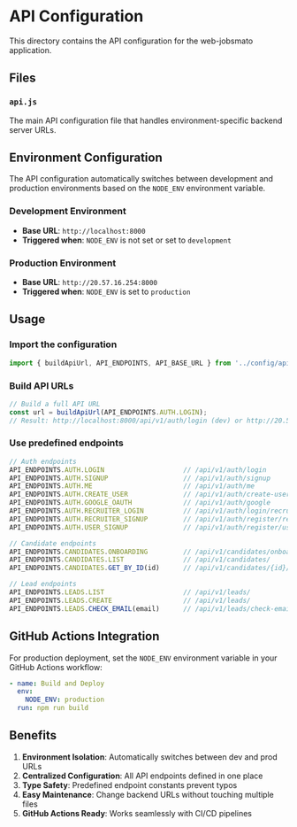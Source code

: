 # API Configuration

This directory contains the API configuration for the web-jobsmato application.

## Files

### `api.js`
The main API configuration file that handles environment-specific backend server URLs.

## Environment Configuration

The API configuration automatically switches between development and production environments based on the `NODE_ENV` environment variable.

### Development Environment
- **Base URL**: `http://localhost:8000`
- **Triggered when**: `NODE_ENV` is not set or set to `development`

### Production Environment  
- **Base URL**: `http://20.57.16.254:8000`
- **Triggered when**: `NODE_ENV` is set to `production`

## Usage

### Import the configuration
```javascript
import { buildApiUrl, API_ENDPOINTS, API_BASE_URL } from '../config/api';
```

### Build API URLs
```javascript
// Build a full API URL
const url = buildApiUrl(API_ENDPOINTS.AUTH.LOGIN);
// Result: http://localhost:8000/api/v1/auth/login (dev) or http://20.57.16.254:8000/api/v1/auth/login (prod)
```

### Use predefined endpoints
```javascript
// Auth endpoints
API_ENDPOINTS.AUTH.LOGIN                    // /api/v1/auth/login
API_ENDPOINTS.AUTH.SIGNUP                   // /api/v1/auth/signup
API_ENDPOINTS.AUTH.ME                       // /api/v1/auth/me
API_ENDPOINTS.AUTH.CREATE_USER              // /api/v1/auth/create-user
API_ENDPOINTS.AUTH.GOOGLE_OAUTH             // /api/v1/auth/google
API_ENDPOINTS.AUTH.RECRUITER_LOGIN          // /api/v1/auth/login/recruiter
API_ENDPOINTS.AUTH.RECRUITER_SIGNUP         // /api/v1/auth/register/recruiter
API_ENDPOINTS.AUTH.USER_SIGNUP              // /api/v1/auth/register/user

// Candidate endpoints
API_ENDPOINTS.CANDIDATES.ONBOARDING         // /api/v1/candidates/onboarding
API_ENDPOINTS.CANDIDATES.LIST               // /api/v1/candidates/
API_ENDPOINTS.CANDIDATES.GET_BY_ID(id)      // /api/v1/candidates/{id}/onboarding

// Lead endpoints
API_ENDPOINTS.LEADS.LIST                    // /api/v1/leads/
API_ENDPOINTS.LEADS.CREATE                  // /api/v1/leads/
API_ENDPOINTS.LEADS.CHECK_EMAIL(email)      // /api/v1/leads/check-email/{email}
```

## GitHub Actions Integration

For production deployment, set the `NODE_ENV` environment variable in your GitHub Actions workflow:

```yaml
- name: Build and Deploy
  env:
    NODE_ENV: production
  run: npm run build
```

## Benefits

1. **Environment Isolation**: Automatically switches between dev and prod URLs
2. **Centralized Configuration**: All API endpoints defined in one place
3. **Type Safety**: Predefined endpoint constants prevent typos
4. **Easy Maintenance**: Change backend URLs without touching multiple files
5. **GitHub Actions Ready**: Works seamlessly with CI/CD pipelines 